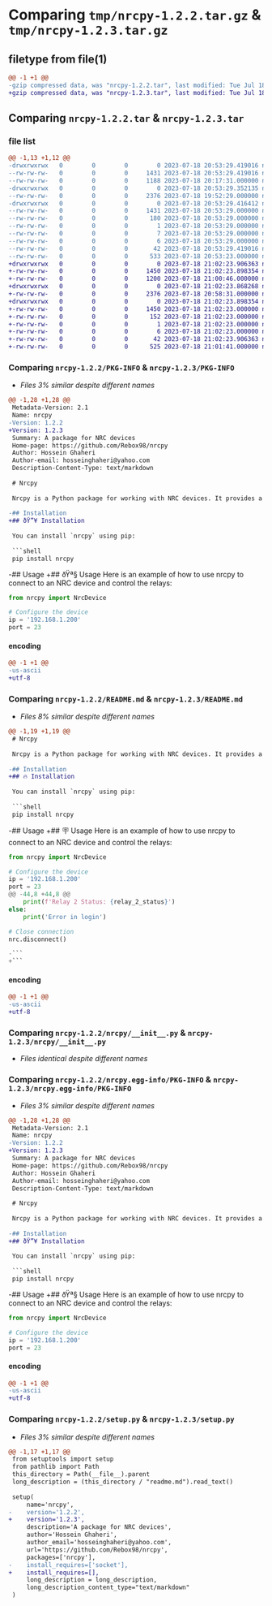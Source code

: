 # Comparing `tmp/nrcpy-1.2.2.tar.gz` & `tmp/nrcpy-1.2.3.tar.gz`

## filetype from file(1)

```diff
@@ -1 +1 @@
-gzip compressed data, was "nrcpy-1.2.2.tar", last modified: Tue Jul 18 20:53:29 2023, max compression
+gzip compressed data, was "nrcpy-1.2.3.tar", last modified: Tue Jul 18 21:02:23 2023, max compression
```

## Comparing `nrcpy-1.2.2.tar` & `nrcpy-1.2.3.tar`

### file list

```diff
@@ -1,13 +1,12 @@
-drwxrwxrwx   0        0        0        0 2023-07-18 20:53:29.419016 nrcpy-1.2.2/
--rw-rw-rw-   0        0        0     1431 2023-07-18 20:53:29.419016 nrcpy-1.2.2/PKG-INFO
--rw-rw-rw-   0        0        0     1188 2023-07-18 20:17:31.000000 nrcpy-1.2.2/README.md
-drwxrwxrwx   0        0        0        0 2023-07-18 20:53:29.352135 nrcpy-1.2.2/nrcpy/
--rw-rw-rw-   0        0        0     2376 2023-07-18 19:52:29.000000 nrcpy-1.2.2/nrcpy/__init__.py
-drwxrwxrwx   0        0        0        0 2023-07-18 20:53:29.416412 nrcpy-1.2.2/nrcpy.egg-info/
--rw-rw-rw-   0        0        0     1431 2023-07-18 20:53:29.000000 nrcpy-1.2.2/nrcpy.egg-info/PKG-INFO
--rw-rw-rw-   0        0        0      180 2023-07-18 20:53:29.000000 nrcpy-1.2.2/nrcpy.egg-info/SOURCES.txt
--rw-rw-rw-   0        0        0        1 2023-07-18 20:53:29.000000 nrcpy-1.2.2/nrcpy.egg-info/dependency_links.txt
--rw-rw-rw-   0        0        0        7 2023-07-18 20:53:29.000000 nrcpy-1.2.2/nrcpy.egg-info/requires.txt
--rw-rw-rw-   0        0        0        6 2023-07-18 20:53:29.000000 nrcpy-1.2.2/nrcpy.egg-info/top_level.txt
--rw-rw-rw-   0        0        0       42 2023-07-18 20:53:29.419016 nrcpy-1.2.2/setup.cfg
--rw-rw-rw-   0        0        0      533 2023-07-18 20:53:23.000000 nrcpy-1.2.2/setup.py
+drwxrwxrwx   0        0        0        0 2023-07-18 21:02:23.906363 nrcpy-1.2.3/
+-rw-rw-rw-   0        0        0     1450 2023-07-18 21:02:23.898354 nrcpy-1.2.3/PKG-INFO
+-rw-rw-rw-   0        0        0     1200 2023-07-18 21:00:46.000000 nrcpy-1.2.3/README.md
+drwxrwxrwx   0        0        0        0 2023-07-18 21:02:23.868268 nrcpy-1.2.3/nrcpy/
+-rw-rw-rw-   0        0        0     2376 2023-07-18 20:58:31.000000 nrcpy-1.2.3/nrcpy/__init__.py
+drwxrwxrwx   0        0        0        0 2023-07-18 21:02:23.898354 nrcpy-1.2.3/nrcpy.egg-info/
+-rw-rw-rw-   0        0        0     1450 2023-07-18 21:02:23.000000 nrcpy-1.2.3/nrcpy.egg-info/PKG-INFO
+-rw-rw-rw-   0        0        0      152 2023-07-18 21:02:23.000000 nrcpy-1.2.3/nrcpy.egg-info/SOURCES.txt
+-rw-rw-rw-   0        0        0        1 2023-07-18 21:02:23.000000 nrcpy-1.2.3/nrcpy.egg-info/dependency_links.txt
+-rw-rw-rw-   0        0        0        6 2023-07-18 21:02:23.000000 nrcpy-1.2.3/nrcpy.egg-info/top_level.txt
+-rw-rw-rw-   0        0        0       42 2023-07-18 21:02:23.906363 nrcpy-1.2.3/setup.cfg
+-rw-rw-rw-   0        0        0      525 2023-07-18 21:01:41.000000 nrcpy-1.2.3/setup.py
```

### Comparing `nrcpy-1.2.2/PKG-INFO` & `nrcpy-1.2.3/PKG-INFO`

 * *Files 3% similar despite different names*

```diff
@@ -1,28 +1,28 @@
 Metadata-Version: 2.1
 Name: nrcpy
-Version: 1.2.2
+Version: 1.2.3
 Summary: A package for NRC devices
 Home-page: https://github.com/Rebox98/nrcpy
 Author: Hossein Ghaheri
 Author-email: hosseinghaheri@yahoo.com
 Description-Content-Type: text/markdown
 
 # Nrcpy
 
 Nrcpy is a Python package for working with NRC devices. It provides a convenient interface to connect to an NRC device, send commands, and retrieve information from the device.
 
-## Installation
+## ðŸ”¥ Installation
 
 You can install `nrcpy` using pip:
 
 ```shell
 pip install nrcpy
 ```
-## Usage
+## ðŸª§ Usage
 Here is an example of how to use nrcpy to connect to an NRC device and control the relays:
 ```python
 from nrcpy import NrcDevice
 
 # Configure the device
 ip = '192.168.1.200'
 port = 23
```

#### encoding

```diff
@@ -1 +1 @@
-us-ascii
+utf-8
```

### Comparing `nrcpy-1.2.2/README.md` & `nrcpy-1.2.3/README.md`

 * *Files 8% similar despite different names*

```diff
@@ -1,19 +1,19 @@
 # Nrcpy
 
 Nrcpy is a Python package for working with NRC devices. It provides a convenient interface to connect to an NRC device, send commands, and retrieve information from the device.
 
-## Installation
+## 🔥 Installation
 
 You can install `nrcpy` using pip:
 
 ```shell
 pip install nrcpy
 ```
-## Usage
+## 🪧 Usage
 Here is an example of how to use nrcpy to connect to an NRC device and control the relays:
 ```python
 from nrcpy import NrcDevice
 
 # Configure the device
 ip = '192.168.1.200'
 port = 23
@@ -44,8 +44,8 @@
     print(f'Relay 2 Status: {relay_2_status}')
 else:
     print('Error in login')
 
 # Close connection
 nrc.disconnect()
 
-```
+```
```

#### encoding

```diff
@@ -1 +1 @@
-us-ascii
+utf-8
```

### Comparing `nrcpy-1.2.2/nrcpy/__init__.py` & `nrcpy-1.2.3/nrcpy/__init__.py`

 * *Files identical despite different names*

### Comparing `nrcpy-1.2.2/nrcpy.egg-info/PKG-INFO` & `nrcpy-1.2.3/nrcpy.egg-info/PKG-INFO`

 * *Files 3% similar despite different names*

```diff
@@ -1,28 +1,28 @@
 Metadata-Version: 2.1
 Name: nrcpy
-Version: 1.2.2
+Version: 1.2.3
 Summary: A package for NRC devices
 Home-page: https://github.com/Rebox98/nrcpy
 Author: Hossein Ghaheri
 Author-email: hosseinghaheri@yahoo.com
 Description-Content-Type: text/markdown
 
 # Nrcpy
 
 Nrcpy is a Python package for working with NRC devices. It provides a convenient interface to connect to an NRC device, send commands, and retrieve information from the device.
 
-## Installation
+## ðŸ”¥ Installation
 
 You can install `nrcpy` using pip:
 
 ```shell
 pip install nrcpy
 ```
-## Usage
+## ðŸª§ Usage
 Here is an example of how to use nrcpy to connect to an NRC device and control the relays:
 ```python
 from nrcpy import NrcDevice
 
 # Configure the device
 ip = '192.168.1.200'
 port = 23
```

#### encoding

```diff
@@ -1 +1 @@
-us-ascii
+utf-8
```

### Comparing `nrcpy-1.2.2/setup.py` & `nrcpy-1.2.3/setup.py`

 * *Files 3% similar despite different names*

```diff
@@ -1,17 +1,17 @@
 from setuptools import setup
 from pathlib import Path
 this_directory = Path(__file__).parent
 long_description = (this_directory / "readme.md").read_text()
 
 setup(
     name='nrcpy',
-    version='1.2.2',
+    version='1.2.3',
     description='A package for NRC devices',
     author='Hossein Ghaheri',
     author_email='hosseinghaheri@yahoo.com',
     url='https://github.com/Rebox98/nrcpy',
     packages=['nrcpy'],
-    install_requires=['socket'],
+    install_requires=[],
     long_description = long_description,
     long_description_content_type="text/markdown"
 )
```

